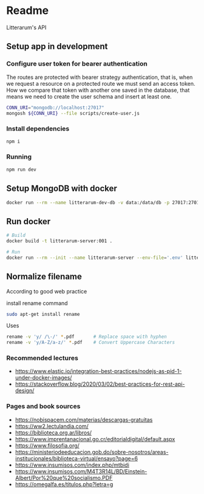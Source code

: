 # Readme

Litterarum's API

## Setup app in development

### Configure user token for bearer authentication

The routes are protected with bearer strategy authentication, that is, when we request a resource on a protected route we must send an access token. How we compare that token with another one saved in the database, that means we need to create the user schema and insert at least one.

```sh
CONN_URI="mongodb://localhost:27017"
mongosh ${CONN_URI} --file scripts/create-user.js
```

### Install dependencies

```sh
npm i
```

### Running

```sh
npm run dev
```

## Setup MongoDB with docker

```sh
docker run --rm --name litterarum-dev-db -v data:/data/db -p 27017:27017 mongo
```

## Run docker

```sh
# Build
docker build -t litterarum-server:001 .

# Run 
docker run --rm --init --name litterarum-server --env-file='.env' litterarum-server:001
```

## Normalize filename

According to good web practice

install rename command

```sh
sudo apt-get install rename
```

Uses

```sh
rename -v 'y/ /\-/' *.pdf       # Replace space with hyphen
rename -v 'y/A-Z/a-z/' *.pdf    # Convert Uppercase Characters
```

### Recommended lectures

- <https://www.elastic.io/integration-best-practices/nodejs-as-pid-1-under-docker-images/>
- <https://stackoverflow.blog/2020/03/02/best-practices-for-rest-api-design/>

### Pages and book sources

- <https://nobispacem.com/materias/descargas-gratuitas>
- <https://ww2.lectulandia.com/>
- <https://biblioteca.org.ar/libros/>
- <https://www.imprentanacional.go.cr/editorialdigital/default.aspx>
- <https://www.filosofia.org/>
- <https://ministeriodeeducacion.gob.do/sobre-nosotros/areas-institucionales/biblioteca-virtual/ensayo?page=6>
- <https://www.insumisos.com/index.php/mtbidi>
- <https://www.insumisos.com/M4T3R14L/BD/Einstein-Albert/Por%20que%20socialismo.PDF>
- <https://omegalfa.es/titulos.php?letra=g>
